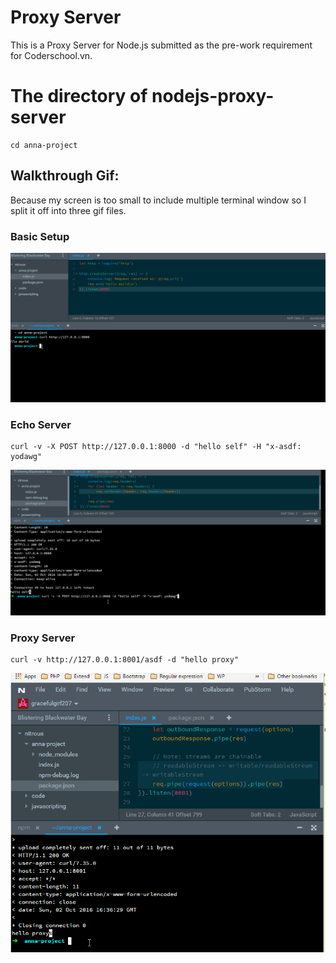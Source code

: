 # Proxy Server
This is a Proxy Server for Node.js submitted as the pre-work requirement for Coderschool.vn.

# The directory of nodejs-proxy-server
```terminal
cd anna-project
```
## Walkthrough Gif:
Because my screen is too small to include multiple terminal window so I split it off into three gif files.

### Basic Setup
![alt tag](https://github.com/vagit/nodeJS-Basic/blob/master/01_.gif)

### Echo Server
```
curl -v -X POST http://127.0.0.1:8000 -d "hello self" -H "x-asdf: yodawg"
```
![alt tag](https://github.com/vagit/nodeJS-Basic/blob/master/02_.gif)


### Proxy Server
```
curl -v http://127.0.0.1:8001/asdf -d "hello proxy"
```
![alt tag](https://github.com/vagit/nodeJS-Basic/blob/master/03_.gif)



